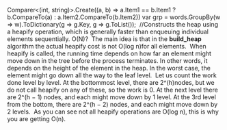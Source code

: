 Comparer<(int, string)>.Create((a, b) =>
a.Item1 == b.Item1 ? b.CompareTo(a) : a.Item2.CompareTo(b.Item2))
var grp = words.GroupBy(w => w).ToDictionary(g => g.Key, g => g.ToList());
​
//Constructs the heap using a heapify operation, which is generally faster than
enqueuing individual elements sequentially. O(N)?
​
The main idea is that in the **build_heap** algorithm the actual heapify cost is not O(log n)for all elements.
​
When heapify is called, the running time depends on how far an element might move down in the tree before the process terminates. In other words, it depends on the height of the element in the heap. In the worst case, the element might go down all the way to the leaf level.
​
Let us count the work done level by level.
​
At the bottommost level, there are 2^(h)nodes, but we do not call heapify on any of these, so the work is 0. At the next level there are 2^(h − 1) nodes, and each might move down by 1 level. At the 3rd level from the bottom, there are 2^(h − 2) nodes, and each might move down by 2 levels.
​
As you can see not all heapify operations are O(log n), this is why you are getting O(n).